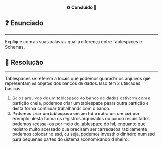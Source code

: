 <h4 align="center"> 
  ♻️ Concluído 🚀
</h4>

## ❓ Enunciado
---

Explique com as suas palavras qual a diferença entre Tablespaces e Schemas.

## 📝 Resolução
---

Tablespaces se referem a locais que podemos guaradar os arquivos que representam os objetos dos bancos de dados. Isso tem 2 utilidades básicas:

1. Se os arquivos de um tablespace do banco de dados estiverm com a partição cheia, podemos criar um tablespace paara outra partição e desta forma continuar trabalhando com o banco.
2. Podemos criar um tablespace em um hd e outra em um ssd por exemplo, desta forma os registros arquivados ou pouco requisitados podemos acessa-los por meio do tablespace do hd, enquanto que registro muito acessado que precisam ser carregados rapidamente podemos colocar no ssd, ou seja, podemos investir o dinheiro num ssd para pequenas partes do sistema economixando dinheiro.

